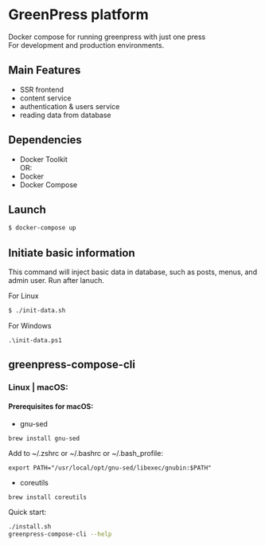 # GreenPress platform

Docker compose for running greenpress with just one press<br>
For development and production environments. <br>

## Main Features
- SSR frontend
- content service
- authentication & users service
- reading data from database

## Dependencies
- Docker Toolkit<br>
OR:<br>
- Docker 
- Docker Compose

## Launch
```sh
$ docker-compose up
```

## Initiate basic information
This command will inject basic data in database, such as posts, menus, and admin user.
Run after lanuch.

For Linux

```sh
$ ./init-data.sh
```
For Windows
```
.\init-data.ps1
```

## greenpress-compose-cli
### Linux | macOS:
#### Prerequisites for macOS:
- gnu-sed
```
brew install gnu-sed
```
Add to ~/.zshrc or ~/.bashrc or ~/.bash_profile:
```
export PATH="/usr/local/opt/gnu-sed/libexec/gnubin:$PATH"
```
- coreutils
```
brew install coreutils
```

Quick start:
```bash
./install.sh
greenpress-compose-cli --help
```
